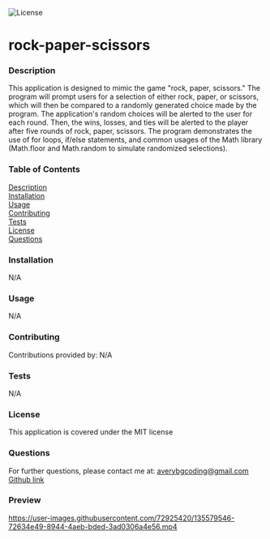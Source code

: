  ![License](https://img.shields.io/badge/license-MIT-red)

# rock-paper-scissors


### Description  
This application is designed to mimic the game "rock, paper, scissors." The program will prompt users for a selection of either rock, paper, or scissors, which will then be compared to a randomly generated choice made by the program. The application's random choices will be alerted to the user for each round. Then, the wins, losses, and ties will be alerted to the player after five rounds of rock, paper, scissors. The program demonstrates the use of for loops, if/else statements, and common usages of the Math library (Math.floor and Math.random to simulate randomized selections).


### Table of Contents  
[Description](#description)  
[Installation](#installation)  
[Usage](#usage)  
[Contributing](#contributing)  
[Tests](#tests)  
[License](#license)  
[Questions](#questions)  


### Installation  
N/A


### Usage  
N/A  


### Contributing  
Contributions provided by: N/A


### Tests  
N/A


### License  
This application is covered under the MIT license


### Questions  
For further questions, please contact me at:
averybgcoding@gmail.com  
[Github link](https://unchar.bootcampcontent.com/averyjbrown2/)  



### Preview  

https://user-images.githubusercontent.com/72925420/135579546-72634e49-8944-4aeb-bded-3ad0306a4e56.mp4


